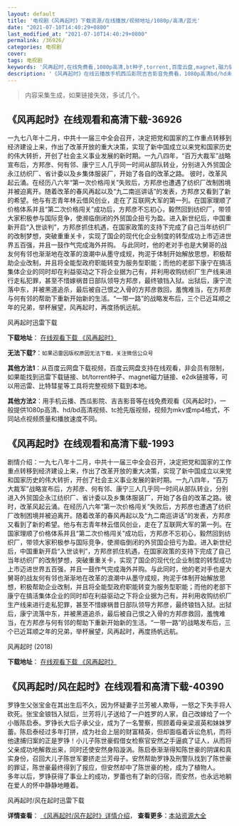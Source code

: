 ```yaml
---
layout: default
title: '电视剧《风再起时》下载资源/在线播放/视频地址/1080p/高清/蓝光'
date: "2021-07-10T14:40:29+0800"
last_modified_at: "2021-07-10T14:40:29+0800"
permalink: /36926/
categories: 电视剧
cover:
tags: 电视剧
keywords: '风再起时,在线免费看,1080p高清,bt种子,torrent,百度云盘,magnet,磁力链,迅雷下载资源'
description: '《风再起时》在线云播放手机西瓜影院吉吉影音免费看，1080p高清bd/hd未删减完整版和tc抢先枪版，mkv/mp4格式，附带bt/torrent种子、magnet/磁力链、百度云盘、网盘资源迅雷下载链接'
---
```


>内容采集生成，如果链接失效，多试几个。


## 《风再起时》在线观看和高清下载-36926

一九七八年十二月，中共十一届三中全会召开，决定把党和国家的工作重点转移到经济建设上来，作出了改革开放的重大决策，实现了新中国成立以来党和国家历史的伟大转折，开创了社会主义事业发展的新时期。一九八四年，“百万大裁军”战略宣布后，方邦彦、何有邻、康宁三人几乎同一时间从部队转业，分别进入外贸国企永江纺织厂、省计委以及乡集体服装厂，开始了各自的改革之路。 彼时，改革风起云涌。在经历八六年“第一次价格闯关”失败后，方邦彦也遭遇了纺织厂改制困境并被迫离开。随着改革的春风再起以及“九二南巡讲话”的发表，方邦彦又看到了新的希望。他与有志青年林云借风创业，走在了互联网大军的第一列。在国家理顺了价格体系并且“第二次价格闯关”成功后，方邦彦不忘初心，毅然回到纺织厂，带领大家积极参与国际竞争，使濒临倒闭的外贸国企扭亏为盈。进入新世纪后，中国重新开启“入世谈判”，方邦彦抓住机遇，在国家政策的支持下完成了自己当年纺织厂的改制梦想，突破重重关卡，实现了国企的现代化企业制度的转型成功上市迈进世界五百强，并且一鼓作气完成海外并购。 与此同时，他的老对手也是大舅哥的战友何有邻也渐渐地在改革的浪潮中从墨守成规，拘泥于体制开始解放思想，积极帮助企业改制，并且将全能型政府职能转变为服务型职能；而他的老部下康宁在搞活集体企业的同时却在利益驱动之下将企业据为己有，并利用收购纺织厂生产线来进行走私犯罪，甚至不惜嫁祸昔日部队领导方邦彦，最终锒铛入狱。出狱后，康宁流落中东，并被黑道追杀，最后被自己恨之入骨的方邦彦救回，羞愧难当，在方邦彦与何有邻的帮助下重新开始新的生活。“一带一路”的战略发布后，三个已近耳顺之年的兄弟，举杯展望，风再起时，再度扬帆远航。


风再起时迅雷下载

**下载地址**： [在线观看下载 《风再起时》](https://www.993dy.com//vod-detail-id-31714.html) 


**无法下载?**：`如果迅雷因版权原因无法下载，关注微信公众号 `

**其他方法1**：从百度云网盘下载视频，百度云网盘支持在线观看，非会员有限制，如果能找到迅雷下载链接、bt/torrent种子、magnet磁力链接、e2dk链接等，可以用迅雷、比特彗星等工具将完整视频下载到本地。

**其他方法2**：用手机云播、西瓜影院、吉吉影音等在线免费观看《风再起时》，一般提供1080p高清、hd/bd高清视频、tc抢先版视频，视频为mkv或mp4格式，不同站点视频质量和播放速度不同。


## 《风再起时》在线观看和高清下载-1993

剧情介绍：一九七八年十二月，中共十一届三中全会召开，决定把党和国家的工作重点转移到经济建设上来，作出了改革开放的重大决策，实现了新中国成立以来党和国家历史的伟大转折，开创了社会主义事业发展的新时期。一九八四年，“百万大裁军”战略宣布后，方邦彦、何有邻、康宁三人几乎同一时间从部队转业，分别进入外贸国企永江纺织厂、省计委以及乡集体服装厂，开始了各自的改革之路。彼时，改革风起云涌。在经历八六年“第一次价格闯关”失败后，方邦彦也遭遇了纺织厂改制困境并被迫离开。随着改革的春风再起以及“九二南巡讲话”的发表，方邦彦又看到了新的希望。他与有志青年林云借风创业，走在了互联网大军的第一列。在国家理顺了价格体系并且“第二次价格闯关”成功后，方邦彦不忘初心，毅然回到纺织厂，带领大家积极参与国际竞争，使濒临倒闭的外贸国企扭亏为盈。进入新世纪后，中国重新开启“入世谈判”，方邦彦抓住机遇，在国家政策的支持下完成了自己当年纺织厂的改制梦想，突破重重关卡，实现了国企的现代化企业制度的转型成功上市迈进世界五百强，并且一鼓作气完成海外并购。与此同时，他的老对手也是大舅哥的战友何有邻也渐渐地在改革的浪潮中从墨守成规，拘泥于体制开始解放思想，积极帮助企业改制，并且将全能型政府职能转变为服务型职能；而他的老部下康宁在搞活集体企业的同时却在利益驱动之下将企业据为己有，并利用收购纺织厂生产线来进行走私犯罪，甚至不惜嫁祸昔日部队领导方邦彦，最终锒铛入狱。出狱后，康宁流落中东，并被黑道追杀，最后被自己恨之入骨的方邦彦救回，羞愧难当，在方邦彦与何有邻的帮助下重新开始新的生活。“一带一路”的战略发布后，三个已近耳顺之年的兄弟，举杯展望，风再起时，再度扬帆远航。


风再起时 (2018)

**下载地址**： [在线观看下载 《风再起时》](https://www.btbtdy.me/btdy/dy14927.html) 


## 《风再起时/风在起时》在线观看和高清下载-40390

罗铮生父张宝金在其出生后不久，因为怀疑妻子兰芳被人欺辱，一怒之下失手将人砍死。张宝金锒铛入狱后，兰芳将儿子送给了一户姓罗的人家，自己改嫁给了一个小贩陈启泰。罗铮长大后子承父业，成为了一名警察，照顾着母亲梁淑英和妹妹罗蕾。陈启泰经过多年打拼，成为社会上层的财富精英，但却面临着诉讼危机，而将他逮捕归案的正是罗铮！小儿子陈世豪假借女检察官安然之手逼疯了证人，从而将父亲成功地解救出来，同时还使安然身陷漩涡。陈启泰渐渐得知陈世豪的阴谋和真实身份，召回大儿子陈世军要挤走兰芳母子。安然帮助罗铮及刑警队找到了陈世豪的罪证，陈世豪最终得到了报应，但安然却中了陈世豪的枪，成为了植物人。　　多年以后，罗铮获得了事业上的成功，罗蕾也有了新的归宿，而安然，也永远地躺在爱人的怀中静静地睡着。


风再起时/风在起时迅雷下载

**详情查看**： [《风再起时/风在起时》详情介绍](/movie/40390/)， **查看更多**：[本站资源大全](/movie/t/all/)

